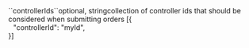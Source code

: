 <tr><td>``controllerIds``</td><td>optional, string</td><td>collection of controller ids that should be considered when submitting orders</td>
<td> [{
  <div style="padding-left:10px;">"controllerId": "myId",</div>
  }]</td>
<td></td></tr>
